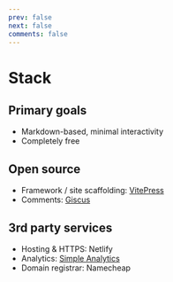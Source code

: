 ```yaml
---
prev: false
next: false
comments: false
---
```


# Stack

## Primary goals
- Markdown-based, minimal interactivity
- Completely free

## Open source
- Framework / site scaffolding: [VitePress](https://vitepress.dev/)
- Comments: [Giscus](https://giscus.app/)


## 3rd party services
- Hosting & HTTPS: Netlify
- Analytics: [Simple Analytics](https://www.simpleanalytics.com/)
- Domain registrar: Namecheap